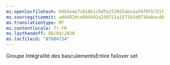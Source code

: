 ```yaml
---
ms.openlocfilehash: 0db5e4e7c018b1c9dfe232025abceaf0f0fb731f
ms.sourcegitcommit: ad4d92dce894592a259721a1571b1d8736abacdb
ms.translationtype: MT
ms.contentlocale: fr-FR
ms.lasthandoff: 08/04/2020
ms.locfileid: "87604734"
---
```

<span data-ttu-id="cf396-101">Groupe Intégralité des basculements</span><span class="sxs-lookup"><span data-stu-id="cf396-101">Entire failover set</span></span>
